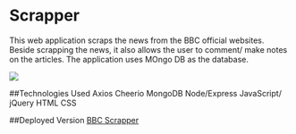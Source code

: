 # Scrapper

This web application scraps the news from the BBC official websites. Beside scrapping the news, it also allows the user to comment/ make notes on the articles. The application uses MOngo DB as the database.

![](blank.JPG)

##Technologies Used
Axios
Cheerio
MongoDB
Node/Express
JavaScript/ jQuery
HTML
CSS


##Deployed Version
[BBC Scrapper](https://polar-thicket-41813.herokuapp.com/)

